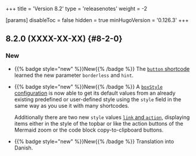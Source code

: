 +++
title = 'Version 8.2'
type = 'releasenotes'
weight = -2

[params]
  disableToc = false
  hidden = true
  minHugoVersion = '0.126.3'
+++

## 8.2.0 (XXXX-XX-XX) {#8-2-0}

### New

- {{% badge style="new" %}}New{{% /badge %}} The [`button` shortcode](shortcodes/button) learned the new parameter `borderless` and `hint`.

- {{% badge style="new" %}}New{{% /badge %}} A [`boxStyle` configuration](shortcodes/notice#defining-own-styles) is now able to get its default values from an already existing predefined or user-defined style using the `style` field in the same way as you use it with many shortcodes.

  Additionally there are two new `style` values [`link` and `action`](shortcodes/button#by-special-color), displaying items either in the style of the topbar or like the action buttons of the Mermaid zoom or the code block copy-to-clipboard buttons.

- {{% badge style="new" %}}New{{% /badge %}} Translation into Danish.